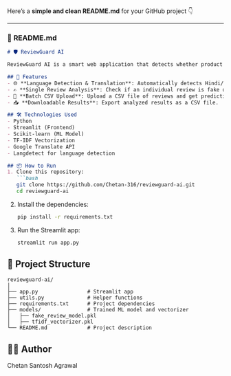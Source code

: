 Here’s a **simple and clean README.md** for your GitHub project 👇

---

### 📄 **README.md**

````markdown
# 🛡️ ReviewGuard AI

ReviewGuard AI is a smart web application that detects whether product reviews are **Fake** or **Genuine**. Built with Machine Learning and Natural Language Processing (NLP), it supports multilingual reviews including Hindi, Marathi, and English.  

## 🚀 Features
- 🌐 **Language Detection & Translation**: Automatically detects Hindi/Marathi reviews and translates them to English before analysis.  
- ✍️ **Single Review Analysis**: Check if an individual review is fake or genuine.  
- 📂 **Batch CSV Upload**: Upload a CSV file of reviews and get predictions for all at once.  
- 📥 **Downloadable Results**: Export analyzed results as a CSV file.  

## 🛠️ Technologies Used
- Python
- Streamlit (Frontend)
- Scikit-learn (ML Model)
- TF-IDF Vectorization
- Google Translate API
- Langdetect for language detection

## 📦 How to Run
1. Clone this repository:  
   ```bash
   git clone https://github.com/Chetan-316/reviewguard-ai.git
   cd reviewguard-ai
````

2. Install the dependencies:

   ```bash
   pip install -r requirements.txt
   ```
3. Run the Streamlit app:

   ```bash
   streamlit run app.py
   ```

## 📂 Project Structure

```
reviewguard-ai/
│
├── app.py                # Streamlit app
├── utils.py              # Helper functions
├── requirements.txt      # Project dependencies
├── models/               # Trained ML model and vectorizer
│   ├── fake_review_model.pkl
│   ├── tfidf_vectorizer.pkl
└── README.md             # Project description
```

## 👨‍💻 Author

Chetan Santosh Agrawal


